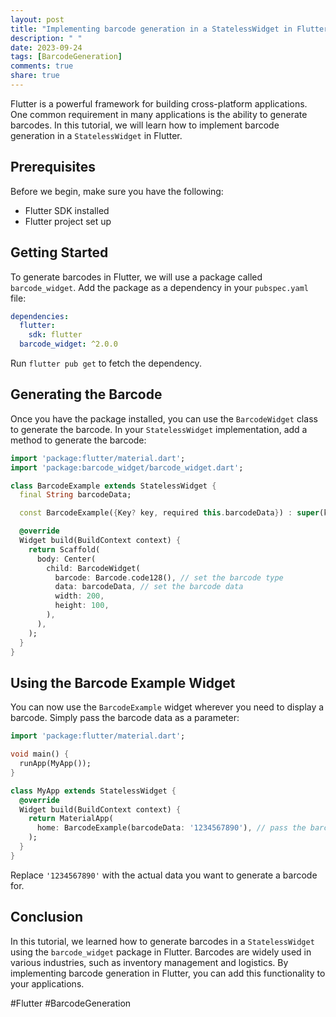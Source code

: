```yaml
---
layout: post
title: "Implementing barcode generation in a StatelessWidget in Flutter"
description: " "
date: 2023-09-24
tags: [BarcodeGeneration]
comments: true
share: true
---
```


Flutter is a powerful framework for building cross-platform applications. One common requirement in many applications is the ability to generate barcodes. In this tutorial, we will learn how to implement barcode generation in a `StatelessWidget` in Flutter.

## Prerequisites
Before we begin, make sure you have the following:

- Flutter SDK installed
- Flutter project set up

## Getting Started
To generate barcodes in Flutter, we will use a package called `barcode_widget`. Add the package as a dependency in your `pubspec.yaml` file:

```yaml
dependencies:
  flutter:
    sdk: flutter
  barcode_widget: ^2.0.0
```

Run `flutter pub get` to fetch the dependency.

## Generating the Barcode
Once you have the package installed, you can use the `BarcodeWidget` class to generate the barcode. In your `StatelessWidget` implementation, add a method to generate the barcode:

```dart
import 'package:flutter/material.dart';
import 'package:barcode_widget/barcode_widget.dart';

class BarcodeExample extends StatelessWidget {
  final String barcodeData;

  const BarcodeExample({Key? key, required this.barcodeData}) : super(key: key);

  @override
  Widget build(BuildContext context) {
    return Scaffold(
      body: Center(
        child: BarcodeWidget(
          barcode: Barcode.code128(), // set the barcode type
          data: barcodeData, // set the barcode data
          width: 200,
          height: 100,
        ),
      ),
    );
  }
}
```

## Using the Barcode Example Widget
You can now use the `BarcodeExample` widget wherever you need to display a barcode. Simply pass the barcode data as a parameter:

```dart
import 'package:flutter/material.dart';

void main() {
  runApp(MyApp());
}

class MyApp extends StatelessWidget {
  @override
  Widget build(BuildContext context) {
    return MaterialApp(
      home: BarcodeExample(barcodeData: '1234567890'), // pass the barcode data
    );
  }
}
```

Replace `'1234567890'` with the actual data you want to generate a barcode for.

## Conclusion
In this tutorial, we learned how to generate barcodes in a `StatelessWidget` using the `barcode_widget` package in Flutter. Barcodes are widely used in various industries, such as inventory management and logistics. By implementing barcode generation in Flutter, you can add this functionality to your applications.

#Flutter #BarcodeGeneration